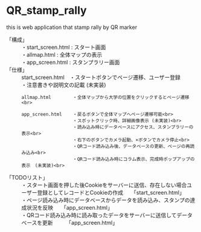 # QR_stamp_rally
this is web application that stamp rally by QR marker

<dt>「構成」</dt>

<dd>
    ・start_screen.html  : スタート画面 <br>
    ・allmap.html        : 全体マップの表示 <br>
    ・app_screen.html    : スタンプラリー画面 <br>
</dd>

<dt>「仕様」</dt>

<dd>
    start_screen.html　・スタートボタンでページ遷移、ユーザー登録<br>
                       ・注意書きや説明文の記載 (未実装)<br>

    allmap.html        ・全体マップから大学の位置をクリックするとページ遷移<br>

    app_screen.html    ・戻るボタンで全体マップへページ遷移可能<br>
                       ・スポットクリック時、詳細画像表示 (未実装)<br>
                       ・読み込み時にデータベースにアクセス、スタンプラリーの表示<br>
                       ・右下のボタンでカメラ起動、×ボタンでカメラ停止<br>
                       ・QRコード読み込み後、データベースの更新、ページの再読み込み<br>
                       ・QRコード読み込み時にコラム表示、完成時ポップアップの表示　(未実装)<br>
</dd>

<dt>「TODOリスト」</dt>

<dd>
    ・スタート画面を押した後Cookieをサーバーに送信、存在しない場合ユーザー登録としてレコードとCookieの作成　　「start_screen.html」<br>
    ・ページ読み込み時にデータベースからデータを読み込み、スタンプの達成状況を反映　　「app_screen.html」<br>
    ・QRコード読み込み時に読み取ったデータをサーバーに送信してデータベースを更新　　　「app_screen.html」<br>
</dd>

  
